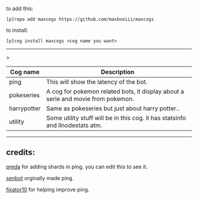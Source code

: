 
to add this: 

`[p]repo add maxcogs https://github.com/maxbooiii/maxcogs`

to install:

`[p]cog install maxcogs <cog name you want>`

---------------------------------------------------------------

<table>
<thead>
<tr>
<th>Cog name</th>
<th>Description</th>
</tr>
</thead>
<tbody>
<tr>
<td>ping</td>
<td>This will show the latency of the bot.</td>
</tr>
<tr>
<td>pokeseries</td>
<td>A cog for pokemon related bots, it display about a serie and movie from pokemon.</td>
</tr>
<td>harrypotter</td>
<td>Same as pokeseries but just about harry potter..</td>
</>>
<tr>
<td>utility</td>
<td>Some utility stuff will be in this cog. it has statsinfo and llnodestats atm.</td>
</tr>
</tbody>
</table>

----------------------------------------------------------------
## credits:
[preda](https://github.com/PredaaA/predacogs) for adding shards in ping. you can edit this to see it.

[senbot](https://github.com/Nesroht/Senbot-Cogs) orginally made ping.

[fixator10](https://github.com/fixator10/Fixator10-Cogs) for helping improve ping.
